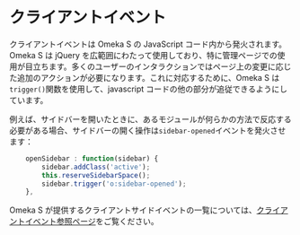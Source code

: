 # クライアントイベント

クライアントイベントは Omeka S の JavaScript コード内から発火されます。Omeka S は jQuery を広範囲にわたって使用しており、特に管理ページでの使用が目立ちます。多くのユーザーのインタラクションではページ上の変更に応じた追加のアクションが必要になります。これに対応するために、Omeka S は`trigger()`関数を使用して、javascript コードの他の部分が追従できるようにしています。

例えば、サイドバーを開いたときに、あるモジュールが何らかの方法で反応する必要がある場合、サイドバーの開く操作は`sidebar-opened`イベントを発火させます：

```js
    openSidebar : function(sidebar) {
        sidebar.addClass('active');
        this.reserveSidebarSpace();
        sidebar.trigger('o:sidebar-opened');
    },
```

Omeka S が提供するクライアントサイドイベントの一覧については、[クライアントイベント参照ページ](client_event_reference.md)をご覧ください。
